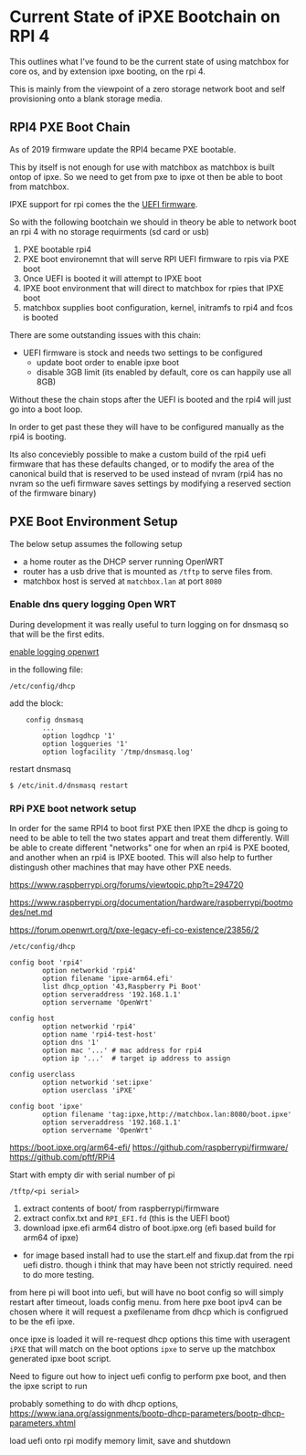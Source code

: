 # Current State of iPXE Bootchain on RPI 4 #

This outlines what I've found to be the current state of using matchbox for core os, and by extension ipxe booting, on the rpi 4.

This is mainly from the viewpoint of a zero storage network boot and self provisioning onto a blank storage media.

## RPI4 PXE Boot Chain ##

As of 2019 firmware update the RPI4 became PXE bootable.

This by itself is not enough for use with matchbox as matchbox is built ontop of ipxe. So we need to get from pxe to ipxe ot then be able to boot from matchbox.

IPXE support for rpi comes the the [UEFI firmware](https://github.com/pftf/RPi4).

So with the following bootchain we should in theory be able to network boot an rpi 4 with no storage requirments (sd card or usb)

 1. PXE bootable rpi4
 2. PXE boot environemnt that will serve RPI UEFI firmware to rpis via PXE boot
 3. Once UEFI is booted it will attempt to IPXE boot
 4. IPXE boot environment that will direct to matchbox for rpies that IPXE boot
 5. matchbox supplies boot configuration, kernel, initramfs to rpi4 and fcos is booted

There are some outstanding issues with this chain:

  * UEFI firmware is stock and needs two settings to be configured
    * update boot order to enable ipxe boot
    * disable 3GB limit (its enabled by default, core os can happily use all 8GB)

Without these the chain stops after the UEFI is booted and the rpi4 will just go into a boot loop.

In order to get past these they will have to be configured manually as the rpi4 is booting.

Its also conceviebly possible to make a custom build of the rpi4 uefi firmware that has these defaults changed, or to modify the area of the canonical build that is reserved to be used instead of nvram (rpi4 has no nvram so the uefi firmware saves settings by modifying a reserved section of the firmware binary)

## PXE Boot Environment Setup ##

The below setup assumes the following setup

 * a home router as the DHCP server running OpenWRT
 * router has a usb drive that is mounted as `/tftp` to serve files from.
 * matchbox host is served at `matchbox.lan` at port `8080`

### Enable dns query logging Open WRT ###

During development it was really useful to turn logging on for dnsmasq so that will be the first edits.

[enable logging openwrt](https://superuser.com/questions/632898/how-to-log-all-dns-requests-made-through-openwrt-router)

in the following file:

`/etc/config/dhcp`

add the block:

```
    config dnsmasq
        ...
        option logdhcp '1'
        option logqueries '1'
        option logfacility '/tmp/dnsmasq.log'
```

restart dnsmasq

`$ /etc/init.d/dnsmasq restart`


### RPi PXE boot network setup ###

In order for the same RPI4 to boot first PXE then IPXE the dhcp is going to need to be able to tell the two states appart and treat them differently. Will be able to create different "networks" one for when an rpi4 is PXE booted, and another when an rpi4 is IPXE booted. This will also help to further distingush other machines that may have other PXE needs.

https://www.raspberrypi.org/forums/viewtopic.php?t=294720

https://www.raspberrypi.org/documentation/hardware/raspberrypi/bootmodes/net.md

https://forum.openwrt.org/t/pxe-legacy-efi-co-existence/23856/2


`/etc/config/dhcp`

```
config boot 'rpi4'
        option networkid 'rpi4'
        option filename 'ipxe-arm64.efi'
        list dhcp_option '43,Raspberry Pi Boot'
        option serveraddress '192.168.1.1'
        option servername 'OpenWrt'
```

```
config host
        option networkid 'rpi4'
        option name 'rpi4-test-host'
        option dns '1'
        option mac '...' # mac address for rpi4
        option ip '...'  # target ip address to assign
```

```
config userclass
        option networkid 'set:ipxe'
        option userclass 'iPXE'

config boot 'ipxe'
        option filename 'tag:ipxe,http://matchbox.lan:8080/boot.ipxe'
        option serveraddress '192.168.1.1'
        option servername 'OpenWrt'
```

https://boot.ipxe.org/arm64-efi/
https://github.com/raspberrypi/firmware/
https://github.com/pftf/RPi4

Start with empty dir with serial number of pi

```
/tftp/<pi serial>
```

1. extract contents of boot/ from raspberrypi/firmware
2. extract confix.txt and `RPI_EFI.fd` (this is the UEFI boot)
3. download ipxe.efi arm64 distro of boot.ipxe.org (efi based build for arm64 of ipxe)

* for image based install had to use the start.elf and fixup.dat from the rpi uefi distro. though i think that may have been not strictly required. need to do more testing.

from here pi will boot into uefi, but will have no boot config so will simply restart after timeout, <esc> loads config menu. from here pxe boot ipv4 can be chosen where it will request a pxefilename from dhcp which is configrued to be the efi ipxe. 

once ipxe is loaded it will re-request dhcp options this time with useragent `iPXE` that will match on the boot options `ipxe` to serve up the matchbox generated ipxe boot script.

Need to figure out how to inject uefi config to perform pxe boot, and then the ipxe script to run

probably something to do with dhcp options, https://www.iana.org/assignments/bootp-dhcp-parameters/bootp-dhcp-parameters.xhtml

load uefi onto rpi modify memory limit, save and shutdown

